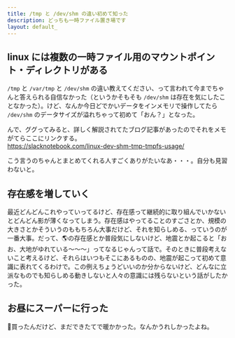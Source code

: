 ```yaml
---
title: /tmp と /dev/shm の違い初めて知った
description: どっちも一時ファイル置き場です
layout: default_
---
```


## linux には複数の一時ファイル用のマウントポイント・ディレクトリがある
`/tmp` と `/var/tmp` と `/dev/shm` の違い教えてください、って言われて今までちゃんと答えられる自信なかった（というかそもそも `/dev/shm` は存在を気にしたことなかった）。けど、なんか今日どでかいデータをインメモリで操作してたら `/dev/shm` のデータサイズが溢れちゃって初めて「おん？」となった。

んで、ググってみると、詳しく解説されてたブログ記事があったのでそれをメモがてらここにリンクする。  
https://slacknotebook.com/linux-dev-shm-tmp-tmpfs-usage/

こう言うのちゃんとまとめてくれる人すごくありがたいなあ・・・。自分も見習わないと。

## 存在感を増していく
最近どんどんこれやっていってるけど、存在感って継続的に取り組んでいかないとどんどん影が薄くなってしまう。存在感はやってることのすごさとか、規模の大きさとかそういうのももちろん大事だけど、それを知らしめる、っていうのが一番大事。だって、🌎の存在感とか普段気にしないけど、地震とか起こると「おお、大地がゆれている～～～」ってなるじゃんって話で。そのときに普段考えないこと考えるけど、それらはいつもそこにあるものの、地震が起こって初めて意識に表れてくるわけで。この例えちょうどいいのか分からないけど、どんなに立派なものでも知らしめる動きしないと人々の意識には残らないという話がしたかった。

## お昼にスーパーに行った
🍱買ったんだけど、まだできたてで暖かかった。なんかうれしかったよね。
